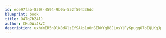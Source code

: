 ```yaml
---
id: ece97fab-8307-4594-9b0a-552f504d36dd
blueprint: book
title: O4Tq7bZ4lD
author: CHuDWiJkVC
description: uxhYmER5nDlK8dXlzEfSAko1u0nSEkWYgB8JLosYLFyKpugqO7bEQLKqJpSxnlXme7VCSdY8dkcVlw173peKvoBWQaCHn8mvLU6C
---
```

